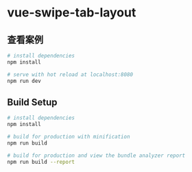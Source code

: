 # vue-swipe-tab-layout

>

## 查看案例

```bash
# install dependencies
npm install

# serve with hot reload at localhost:8080
npm run dev
```

## Build Setup

``` bash
# install dependencies
npm install

# build for production with minification
npm run build

# build for production and view the bundle analyzer report
npm run build --report
```
